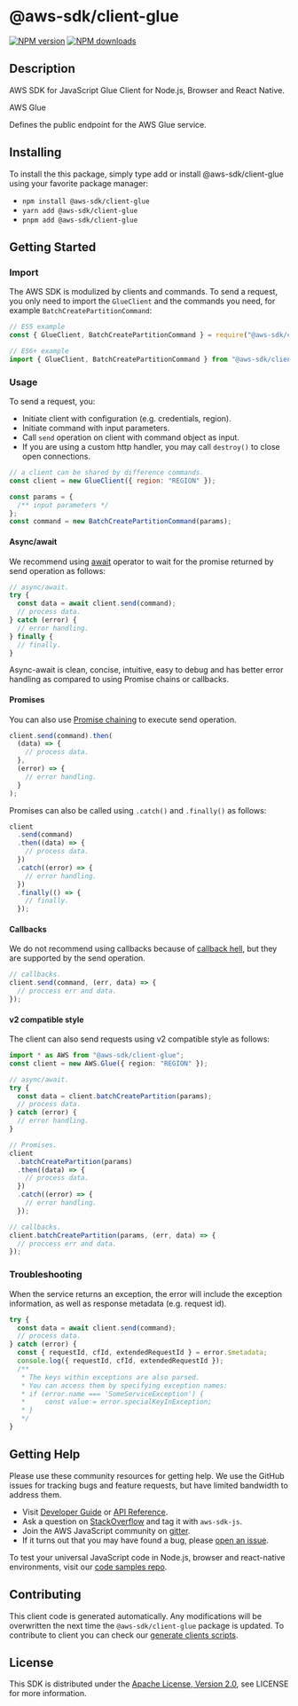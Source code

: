 # @aws-sdk/client-glue

[![NPM version](https://img.shields.io/npm/v/@aws-sdk/client-glue/latest.svg)](https://www.npmjs.com/package/@aws-sdk/client-glue)
[![NPM downloads](https://img.shields.io/npm/dm/@aws-sdk/client-glue.svg)](https://www.npmjs.com/package/@aws-sdk/client-glue)

## Description

AWS SDK for JavaScript Glue Client for Node.js, Browser and React Native.

<fullname>AWS Glue</fullname>

<p>Defines the public endpoint for the AWS Glue service.</p>

## Installing

To install the this package, simply type add or install @aws-sdk/client-glue
using your favorite package manager:

- `npm install @aws-sdk/client-glue`
- `yarn add @aws-sdk/client-glue`
- `pnpm add @aws-sdk/client-glue`

## Getting Started

### Import

The AWS SDK is modulized by clients and commands.
To send a request, you only need to import the `GlueClient` and
the commands you need, for example `BatchCreatePartitionCommand`:

```js
// ES5 example
const { GlueClient, BatchCreatePartitionCommand } = require("@aws-sdk/client-glue");
```

```ts
// ES6+ example
import { GlueClient, BatchCreatePartitionCommand } from "@aws-sdk/client-glue";
```

### Usage

To send a request, you:

- Initiate client with configuration (e.g. credentials, region).
- Initiate command with input parameters.
- Call `send` operation on client with command object as input.
- If you are using a custom http handler, you may call `destroy()` to close open connections.

```js
// a client can be shared by difference commands.
const client = new GlueClient({ region: "REGION" });

const params = {
  /** input parameters */
};
const command = new BatchCreatePartitionCommand(params);
```

#### Async/await

We recommend using [await](https://developer.mozilla.org/en-US/docs/Web/JavaScript/Reference/Operators/await)
operator to wait for the promise returned by send operation as follows:

```js
// async/await.
try {
  const data = await client.send(command);
  // process data.
} catch (error) {
  // error handling.
} finally {
  // finally.
}
```

Async-await is clean, concise, intuitive, easy to debug and has better error handling
as compared to using Promise chains or callbacks.

#### Promises

You can also use [Promise chaining](https://developer.mozilla.org/en-US/docs/Web/JavaScript/Guide/Using_promises#chaining)
to execute send operation.

```js
client.send(command).then(
  (data) => {
    // process data.
  },
  (error) => {
    // error handling.
  }
);
```

Promises can also be called using `.catch()` and `.finally()` as follows:

```js
client
  .send(command)
  .then((data) => {
    // process data.
  })
  .catch((error) => {
    // error handling.
  })
  .finally(() => {
    // finally.
  });
```

#### Callbacks

We do not recommend using callbacks because of [callback hell](http://callbackhell.com/),
but they are supported by the send operation.

```js
// callbacks.
client.send(command, (err, data) => {
  // proccess err and data.
});
```

#### v2 compatible style

The client can also send requests using v2 compatible style as follows:

```ts
import * as AWS from "@aws-sdk/client-glue";
const client = new AWS.Glue({ region: "REGION" });

// async/await.
try {
  const data = client.batchCreatePartition(params);
  // process data.
} catch (error) {
  // error handling.
}

// Promises.
client
  .batchCreatePartition(params)
  .then((data) => {
    // process data.
  })
  .catch((error) => {
    // error handling.
  });

// callbacks.
client.batchCreatePartition(params, (err, data) => {
  // proccess err and data.
});
```

### Troubleshooting

When the service returns an exception, the error will include the exception information,
as well as response metadata (e.g. request id).

```js
try {
  const data = await client.send(command);
  // process data.
} catch (error) {
  const { requestId, cfId, extendedRequestId } = error.$metadata;
  console.log({ requestId, cfId, extendedRequestId });
  /**
   * The keys within exceptions are also parsed.
   * You can access them by specifying exception names:
   * if (error.name === 'SomeServiceException') {
   *     const value = error.specialKeyInException;
   * }
   */
}
```

## Getting Help

Please use these community resources for getting help.
We use the GitHub issues for tracking bugs and feature requests, but have limited bandwidth to address them.

- Visit [Developer Guide](https://docs.aws.amazon.com/sdk-for-javascript/v3/developer-guide/welcome.html)
  or [API Reference](https://docs.aws.amazon.com/AWSJavaScriptSDK/v3/latest/index.html).
- Ask a question on [StackOverflow](https://stackoverflow.com/questions/tagged/aws-sdk-js) and tag it with `aws-sdk-js`.
- Join the AWS JavaScript community on [gitter](https://gitter.im/aws/aws-sdk-js-v3).
- If it turns out that you may have found a bug, please [open an issue](https://github.com/aws/aws-sdk-js-v3/issues/new/choose).

To test your universal JavaScript code in Node.js, browser and react-native environments,
visit our [code samples repo](https://github.com/aws-samples/aws-sdk-js-tests).

## Contributing

This client code is generated automatically. Any modifications will be overwritten the next time the `@aws-sdk/client-glue` package is updated.
To contribute to client you can check our [generate clients scripts](https://github.com/aws/aws-sdk-js-v3/tree/master/scripts/generate-clients).

## License

This SDK is distributed under the
[Apache License, Version 2.0](http://www.apache.org/licenses/LICENSE-2.0),
see LICENSE for more information.
